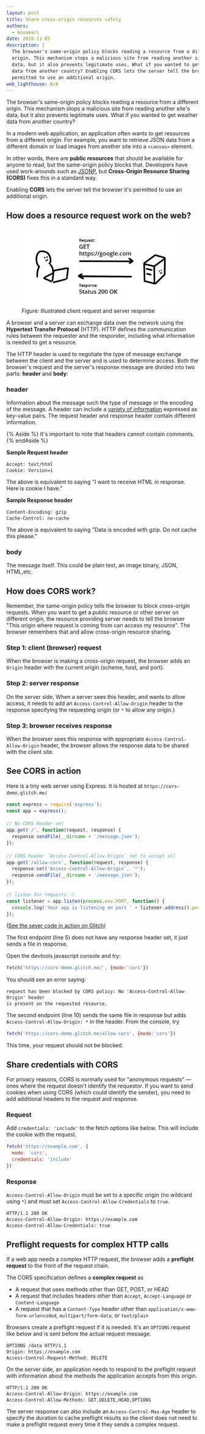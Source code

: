 ```yaml
---
layout: post
title: Share cross-origin resources safely
authors:
  - kosamari
date: 2018-11-05
description: |
  The browser's same-origin policy blocks reading a resource from a different
  origin. This mechanism stops a malicious site from reading another site's
  data, but it also prevents legitimate uses. What if you wanted to get weather
  data from another country? Enabling CORS lets the server tell the browser it's
  permitted to use an additional origin.
web_lighthouse: N/A
---
```


The browser's same-origin policy blocks reading a resource from a different
origin. This mechanism stops a malicious site from reading another site's data,
but it also prevents legitimate uses. What if you wanted to get weather data
from another country?

In a modern web application, an application often wants to get resources from a
different origin. For example, you want to retrieve JSON data from a different
domain or load images from another site into a `<canvas>` element.

In other words, there are **public resources** that should be available for
anyone to read, but the same-origin policy blocks that. Developers have used
work-arounds such as
[JSONP](https://stackoverflow.com/questions/2067472/what-is-jsonp-all-about),
but **Cross-Origin Resource Sharing (CORS)** fixes this in a standard way.

Enabling **CORS** lets the server tell the browser it's permitted to use an
additional origin.

## How does a resource request work on the web?

<figure class="w-figure w-figure--inline-right">
  <img src="./request_response.png" alt="request and response">
  <figcaption class="w-figcaption">
    Figure: Illustrated client request and server response
  </figcaption>
</figure>

A browser and a server can exchange data over the network using the **Hypertext
Transfer Protocol** (HTTP). HTTP defines the communication rules between the
requester and the responder, including what information is needed to get a
resource.

The HTTP header is used to negotiate the type of message exchange between the
client and the server and is used to determine access. Both the browser's
request and the server's response message are divided into two parts: **header**
and **body**:

### header

Information about the message such the type of message or the encoding of the
message. A header can include a
[variety of information](https://en.wikipedia.org/wiki/List_of_HTTP_header_fields)
expressed as key-value pairs. The request header and response header contain
different information.

{% Aside %}
It's important to note that headers cannot contain comments.
{% endAside %}

**Sample Request header**
```
Accept: text/html
Cookie: Version=1
```

The above is equivalent to saying "I want to receive HTML in response. Here is
cookie I have."

**Sample Response header**
```
Content-Encoding: gzip
Cache-Control: no-cache
```

The above is equivalent to saying "Data is encoded with gzip. Do not cache this
please."

### body

The message itself. This could be plain text, an image binary, JSON, HTML,etc.

## How does CORS work?

Remember, the same-origin policy tells the browser to block cross-origin
requests. When you want to get a public resource or other server on different
origin, the resource providing server needs to tell the browser "This origin
where request is coming from can access my resource". The browser remembers that
and allow cross-origin resource sharing.

### Step 1: client (browser) request

When the browser is making a cross-origin request, the browser adds an `Origin`
header with the current origin (scheme, host, and port).

### Step 2: server response

On the server side, When a server sees this header, and wants to allow access,
it needs to add an `Access-Control-Allow-Origin` header to the response
specifying the requesting origin (or `*` to allow any origin.)

### Step 3: browser receives response

When the browser sees this response with appropriate
`Access-Control-Allow-Origin` header, the browser allows the response data to be
shared with the client site.

## See CORS in action

Here is a tiny web server using Express. It is hosted at
`https://cors-demo.glitch.me/`

```js
const express = require('express');
const app = express();

// No CORS Header set
app.get('/', function(request, response) {
  response.sendFile(__dirname + '/message.json');
});

// CORS header `Access-Control-Allow-Origin` set to accept all
app.get('/allow-cors', function(request, response) {
  response.set('Access-Control-Allow-Origin', '*');
  response.sendFile(__dirname + '/message.json');
});

// listen for requests :)
const listener = app.listen(process.env.PORT, function() {
  console.log('Your app is listening on port ' + listener.address().port);
});
```

([See the sever code in action on Glitch](https://glitch.com/edit/#!/cors-demo?path=server.js))

The first endpoint (line 5) does not have any response header set, it just sends
a file in response.

Open the devtools javascript console and try:

```js
fetch('https://cors-demo.glitch.me/', {mode:'cors'})
```

You should see an error saying:

```
request has been blocked by CORS policy: No 'Access-Control-Allow-Origin' header
is present on the requested resource.
```

The second endpoint (line 10) sends the same file in response but adds
`Access-Control-Allow-Origin: *` in the header. From the console, try

```js
fetch('https://cors-demo.glitch.me/allow-cors', {mode:'cors'})
```

This time, your request should not be blocked.

## Share credentials with CORS

For privacy reasons, CORS is normally used for "anonymous requests" — ones where
the request doesn't identify the requestor. If you want to send cookies when
using CORS (which could identify the sender), you need to add additional headers
to the request and response.

### Request

Add `credentials: 'include'` to the fetch options like below. This will include
the cookie with the request.

```js
fetch('https://example.com', {
  mode: 'cors',
  credentials: 'include'
})
```

### Response

`Access-Control-Allow-Origin` must be set to a specific origin (no wildcard
using `*`) and must set `Access-Control-Allow-Credentials` to `true`.

```
HTTP/1.1 200 OK
Access-Control-Allow-Origin: https://example.com
Access-Control-Allow-Credentials: true
```

## Preflight requests for complex HTTP calls

If a web app needs a complex HTTP request, the browser adds a **preflight
request** to the front of the request chain.

The CORS specification defines a **complex request** as

- A request that uses methods other than GET, POST, or HEAD
- A request that includes headers other than `Accept`, `Accept-Language` or
  `Content-Language`
- A request that has a `Content-Type` header other than
  `application/x-www-form-urlencoded`, `multipart/form-data`, or `text/plain`

Browsers create a preflight request if it is needed. It's an `OPTIONS` request
like below and is sent before the actual request message.

```
OPTIONS /data HTTP/1.1
Origin: https://example.com
Access-Control-Request-Method: DELETE
```

On the server side, an application needs to respond to the preflight request
with information about the methods the application accepts from this origin.

```
HTTP/1.1 200 OK
Access-Control-Allow-Origin: https://example.com
Access-Control-Allow-Methods: GET,DELETE,HEAD,OPTIONS
```

The server response can also include an `Access-Control-Max-Age` header to
specify the duration to cache preflight results so the client does not need to
make a preflight request every time it they sends a complex request.
